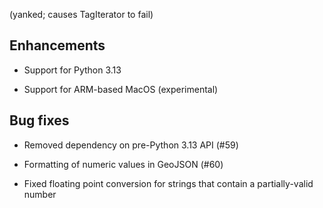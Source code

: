 (yanked; causes TagIterator to fail)

## Enhancements

- Support for Python 3.13

- Support for ARM-based MacOS (experimental)
 
## Bug fixes

- Removed dependency on pre-Python 3.13 API (#59)

- Formatting of numeric values in GeoJSON (#60)

- Fixed floating point conversion for strings that contain
  a partially-valid number 
